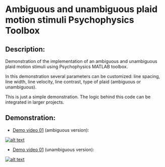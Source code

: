 # Ambiguous and unambiguous plaid motion stimuli Psychophysics Toolbox

## Description:

Demonstration of the implementation of an ambiguous and unambiguous plaid motion stimuli using Psychophysics MATLAB toolbox.

In this demonstration several parameters can be customized: line spacing, line width, line velocity, line contrast, type of plaid (ambiguous or unambiguous).

This is just a simple demonstration. The logic behind this code can be integrated in larger projects.



## Demonstration: 

- [Demo video 01](https://youtu.be/6RZPi2xABo4) (ambiguous version):

[![alt text](https://img.youtube.com/vi/6RZPi2xABo4/0.jpg)](https://www.youtube.com/watch?v=6RZPi2xABo4)


- [Demo video 01](https://youtu.be/00vUuvh5XUA) (unambiguous version):

[![alt text](https://img.youtube.com/vi/00vUuvh5XUA/0.jpg)](https://youtu.be/00vUuvh5XUA)
